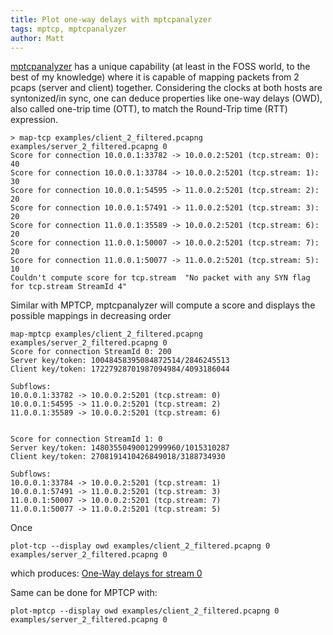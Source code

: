 ```yaml
---
title: Plot one-way delays with mptcpanalyzer
tags: mptcp, mptcpanalyzer
author: Matt
---
```


[mptcpanalyzer][mptcpanalyzer] has a unique capability (at least in the FOSS world, to the
best of my knowledge) where it is capable of mapping packets from 2 pcaps (server and client) together.
Considering the clocks at both hosts are syntonized/in sync, one can deduce properties like one-way delays (OWD),
also called one-trip time (OTT), to match the Round-Trip time (RTT) expression.


```
> map-tcp examples/client_2_filtered.pcapng examples/server_2_filtered.pcapng 0
Score for connection 10.0.0.1:33782 -> 10.0.0.2:5201 (tcp.stream: 0): 40
Score for connection 10.0.0.1:33784 -> 10.0.0.2:5201 (tcp.stream: 1): 30
Score for connection 10.0.0.1:54595 -> 11.0.0.2:5201 (tcp.stream: 2): 20
Score for connection 10.0.0.1:57491 -> 11.0.0.2:5201 (tcp.stream: 3): 20
Score for connection 11.0.0.1:35589 -> 10.0.0.2:5201 (tcp.stream: 6): 20
Score for connection 11.0.0.1:50007 -> 10.0.0.2:5201 (tcp.stream: 7): 20
Score for connection 11.0.0.1:50077 -> 11.0.0.2:5201 (tcp.stream: 5): 10
Couldn't compute score for tcp.stream  "No packet with any SYN flag for tcp.stream StreamId 4"
```
Similar with MPTCP, mptcpanalyzer will compute a score and displays the possible mappings 
in decreasing order

```
map-mptcp examples/client_2_filtered.pcapng examples/server_2_filtered.pcapng 0
Score for connection StreamId 0: 200
Server key/token: 10048458395084872514/2846245513
Client key/token: 17227928701987094984/4093186044

Subflows:
10.0.0.1:33782 -> 10.0.0.2:5201 (tcp.stream: 0)
10.0.0.1:54595 -> 11.0.0.2:5201 (tcp.stream: 2)
11.0.0.1:35589 -> 10.0.0.2:5201 (tcp.stream: 6)


Score for connection StreamId 1: 0
Server key/token: 14803550490012999960/1015310287
Client key/token: 2708191410426849018/3188734930

Subflows:
10.0.0.1:33784 -> 10.0.0.2:5201 (tcp.stream: 1)
10.0.0.1:57491 -> 11.0.0.2:5201 (tcp.stream: 3)
11.0.0.1:50007 -> 10.0.0.2:5201 (tcp.stream: 7)
11.0.0.1:50077 -> 11.0.0.2:5201 (tcp.stream: 5)
```

Once
```
plot-tcp --display owd examples/client_2_filtered.pcapng 0 examples/server_2_filtered.pcapng 0
```

which produces:
[One-Way delays for stream 0](./images/mptcp/tcp-owd-stream-0.png)

Same can be done for MPTCP with:
```
plot-mptcp --display owd examples/client_2_filtered.pcapng 0 examples/server_2_filtered.pcapng 0
```

[mptcpanalyzer]: https://github.com/ngi-mptcp/mptcpanalyzer/mptcpanalyzer


